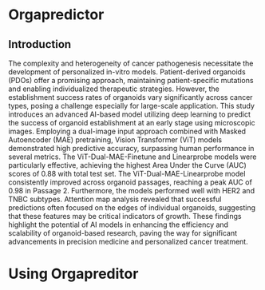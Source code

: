 # Orgapredictor




## Introduction

The complexity and heterogeneity of cancer pathogenesis necessitate the development of personalized in-vitro models. Patient-derived organoids (PDOs) offer a promising approach, maintaining patient-specific mutations and enabling individualized therapeutic strategies. However, the establishment success rates of organoids vary significantly across cancer types, posing a challenge especially for large-scale application. This study introduces an advanced AI-based model utilizing deep learning to predict the success of organoid establishment at an early stage using microscopic images. Employing a dual-image input approach combined with Masked Autoencoder (MAE) pretraining, Vision Transformer (ViT) models demonstrated high predictive accuracy, surpassing human performance in several metrics. The ViT-Dual-MAE-Finetune and Linearprobe models were particularly effective, achieving the highest Area Under the Curve (AUC) scores of 0.88 with total test set. The ViT-Dual-MAE-Linearprobe model consistently improved across organoid passages, reaching a peak AUC of 0.98 in Passage 2. Furthermore, the models performed well with HER2 and TNBC subtypes. Attention map analysis revealed that successful predictions often focused on the edges of individual organoids, suggesting that these features may be critical indicators of growth. These findings highlight the potential of AI models in enhancing the efficiency and scalability of organoid-based research, paving the way for significant advancements in precision medicine and personalized cancer treatment.


# Using Orgapreditor
